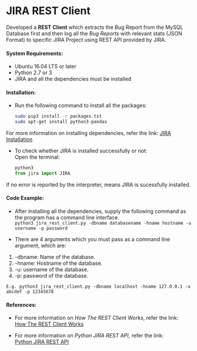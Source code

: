 # JIRA REST Client

Developed a **REST Client** which extracts the Bug Report from the MySQL Database first and then log all the _Bug Reports_ with relevant stats (JSON Format) to specific JIRA Project using REST API provided by JIRA.  

#### System Requirements:
* Ubuntu 16.04 LTS or later  
* Python 2.7 or 3  
* JIRA and all the dependencies must be installed  

#### Installation:

* Run the following command to install all the packages:  
	```bash
	sudo pip3 install -r packages.txt
	sudo apt-get install python3-pandas
	```

For more information on installing dependencies, refer the link: [JIRA Installation](https://jira.readthedocs.io/en/master/installation.html)  

* To check whether JIRA is installed successfully or not:  
Open the terminal:  
	``` python
	python3    
	from jira import JIRA
	```
If no error is reported by the interpreter, means JIRA is sucessfully installed.  

#### Code Example:

* After installing all the dependencies, supply the following command as the program has a command line interface.  
	``python3 jira_rest_client.py -dbname databasename -hname hostname -u username -p password``  

* There are 4 arguments which you must pass as a command line argument, which are:  
1. -dbname: Name of the database.  
2. -hname: Hostname of the database.  
3. -u: username of the database.  
4. -p: password of the database.  

``E.g. python3 jira_rest_client.py -dbname localhost -hname 127.0.0.1 -u abcdef -p 12345678``  

#### References:
* For more information on _How The REST Client Works_, refer the link:  
[How The REST Client Works](https://docs.google.com/document/d/1CHUcDlvIS7zXKYXRY1dFw2VWpx4xE4YB63O0jG0dfM8/edit?usp=sharing)  

* For more information on _Python JIRA REST API_, refer the link:  
[Python JIRA REST API](https://jira.readthedocs.io/en/master/api.html)  

